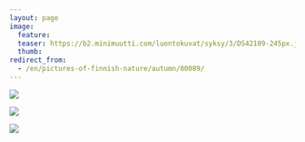 ```yaml
---
layout: page
image:
  feature:
  teaser: https://b2.minimuutti.com/luontokuvat/syksy/3/DS42109-245px.jpg
  thumb:
redirect_from:
  - /en/pictures-of-finnish-nature/autumn/00089/
---
```


![](https://b2.minimuutti.com/luontokuvat/syksy/3/DS42120-800px.jpg)

![](https://b2.minimuutti.com/luontokuvat/syksy/3/DS42107-800px.jpg)

![](https://b2.minimuutti.com/luontokuvat/syksy/3/DS42109-800px.jpg)
